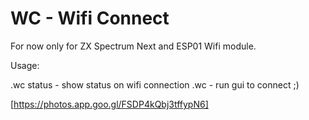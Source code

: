 # WC - Wifi Connect

For now only for ZX Spectrum Next and ESP01 Wifi module. 

Usage:

.wc status  - show status on wifi connection
.wc - run gui to connect ;)

[https://photos.app.goo.gl/FSDP4kQbj3tffypN6]
